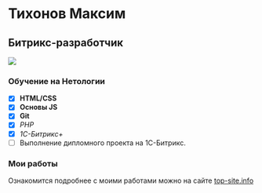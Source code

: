 # Тихонов Максим

## Битрикс-разработчик

![](https://avatars.githubusercontent.com/u/121362225?v=4)

### Обучение на Нетологии
- [x] **HTML/CSS**
- [x] **Основы JS**
- [x] **Git**
- [x] _PHP_
- [x] _1C-Битрикс+_
- [ ] Выполнение дипломного проекта на 1С-Битрикс.
### Мои работы

Ознакомится подробнее с моими работами можно на сайте [top-site.info](https://top-site.info)
